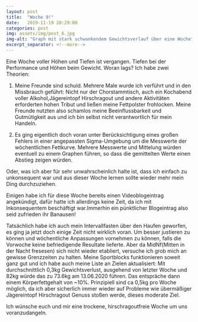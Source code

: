 ```yaml
---
layout: post
title:  "Woche 9!"
date:   2019-11-19 20:29:00
categories: post
img: assets/img/post_6.jpg
img-alt: "Graph mit stark schwankendem Gewichtsverlauf über eine Woche"
excerpt_separator: <!--more-->
---
```


Eine Woche voller Höhen und Tiefen ist vergangen. Tiefen bei der Performance und Höhen beim Gewicht. Woran lags? Ich habe zwei Theorien:
<!--more-->

1. Meine Freunde sind schuld. Mehrere Male wurde ich verführt und in den Missbrauch geführt: Nicht nur der Chorstammtisch, auch ein Kochabend voller Alkohol,Jägereintopf Hirschragout und andere Aktivitäten erforderten hohen Tribut und ließen meine Fettpolster frohlocken. Meine Freunde nutzten also schamlos meine Beeinflussbarkeit und Gutmütigkeit aus und ich bin selbst nicht verantwortlich für mein Handeln.

2. Es ging eigentlich doch voran unter Berücksichtigung eines großen Fehlers in einer angepassten Sigma-Umgebung um die Messwerte der wöchentlichen Fettkurve. Mehrere Messwerte und Mittelung würden eventuell zu einem Graphen führen, so dass die gemittelten Werte einen Abstieg zeigen würden.

Oder, was ich aber für sehr unwahrscheinlich halte ist, dass ich einfach zu unkonsequent war und aus dieser Woche lernen sollte wieder mehr mein Ding durchzuziehen.

Einigen habe ich für diese Woche bereits einen Videoblogeintrag angekündigt, dafür hatte ich allerdings keine Zeit, da ich mit Inkonsequentem beschäftigt war.Immerhin ein pünktlicher Blogeintrag also seid zufrieden ihr Banausen!

Tatsächlich habe ich auch mein Intervallfasten über den Haufen geworfen, es ging ja jetzt doch einige Zeit nicht wirklich voran. Um besser justieren zu können und wöchentliche Anpassungen vornehmen zu können, falls die Vorwoche keine befriedigende Resultate lieferte. Aber da MidNf(Mitten in der Nacht fresesen) sich nicht wieder etabliert, versuche ich grob mich an gewisse Grenzzeiten zu halten. Meine Sportblocks funktionieren soweit ganz gut und ich habe auch meine Liste an Zielen aktualisiert: Mit durchschnittlich 0,3kg Gewichtsverlust, ausgehend von letzter Woche und 82kg würde das zu 73.6kg am 13.06.2020 führen. Das entspräche dann einem Körperfettgehalt von ~10%. Prinzipiell sind ca 0,5kg pro Woche möglich, da ich aber sicherlich immer wieder auf Probleme wie übermäßiger Jägereintopf Hirschragout Genuss stoßen werde, dieses moderate Ziel.

Ich wünsche euch und mir eine trockene, hirschragoutfreie Woche um uns voranzudangeln.